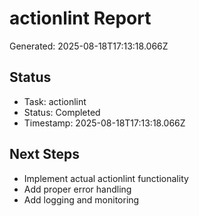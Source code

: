 # actionlint Report

Generated: 2025-08-18T17:13:18.066Z

## Status
- Task: actionlint
- Status: Completed
- Timestamp: 2025-08-18T17:13:18.066Z

## Next Steps
- Implement actual actionlint functionality
- Add proper error handling
- Add logging and monitoring
